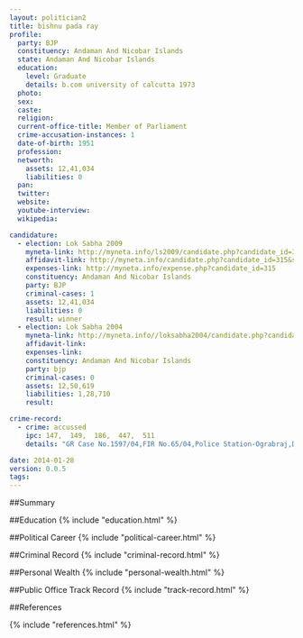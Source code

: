 ```yaml
---
layout: politician2
title: bishnu pada ray
profile: 
  party: BJP
  constituency: Andaman And Nicobar Islands
  state: Andaman And Nicobar Islands
  education: 
    level: Graduate
    details: b.com university of calcutta 1973
  photo: 
  sex: 
  caste: 
  religion: 
  current-office-title: Member of Parliament
  crime-accusation-instances: 1
  date-of-birth: 1951
  profession: 
  networth: 
    assets: 12,41,034
    liabilities: 0
  pan: 
  twitter: 
  website: 
  youtube-interview: 
  wikipedia: 

candidature: 
  - election: Lok Sabha 2009
    myneta-link: http://myneta.info/ls2009/candidate.php?candidate_id=315
    affidavit-link: http://myneta.info/candidate.php?candidate_id=315&scan=original
    expenses-link: http://myneta.info/expense.php?candidate_id=315
    constituency: Andaman And Nicobar Islands 
    party: BJP
    criminal-cases: 1
    assets: 12,41,034
    liabilities: 0
    result: winner 
  - election: Lok Sabha 2004
    myneta-link: http://myneta.info//loksabha2004/candidate.php?candidate_id=2
    affidavit-link: 
    expenses-link: 
    constituency: Andaman And Nicobar Islands 
    party: bjp
    criminal-cases: 0
    assets: 12,50,619
    liabilities: 1,28,710
    result:  

crime-record: 
  - crime: accussed
    ipc: 147,  149,  186,  447,  511
    details: "GR Case No.1597/04,FIR No.65/04,Police Station-Ograbraj,District-South Andaman,State-Andaman and Nicobar Islands,Charges Not yet Framed,Date-05/09/2005" 

date: 2014-01-28
version: 0.0.5
tags: 
---
```

##Summary


##Education
{% include "education.html" %}


##Political Career
{% include "political-career.html" %}


##Criminal Record
{% include "criminal-record.html" %}


##Personal Wealth
{% include "personal-wealth.html" %}


##Public Office Track Record
{% include "track-record.html" %}


##References


{% include "references.html" %}